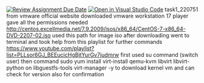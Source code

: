 [![Review Assignment Due Date](https://classroom.github.com/assets/deadline-readme-button-24ddc0f5d75046c5622901739e7c5dd533143b0c8e959d652212380cedb1ea36.svg)](https://classroom.github.com/a/MNKuYdJP)
[![Open in Visual Studio Code](https://classroom.github.com/assets/open-in-vscode-718a45dd9cf7e7f842a935f5ebbe5719a5e09af4491e668f4dbf3b35d5cca122.svg)](https://classroom.github.com/online_ide?assignment_repo_id=11038052&assignment_repo_type=AssignmentRepo)
task1_220751
from vmware official website 
downloaded vmware workstation 17 player
gave all the permissions needed
http://centos.excellmedia.net/7.9.2009/isos/x86_64/CentOS-7-x86_64-DVD-2207-02.iso used this path for image iso after downloading
went to terminal and took help from this playlist for further commands
https://www.youtube.com/playlist?list=PLLsor6GJ_BEEucicHgBjtYurGv7judmrw
first used su command (switch user)
then command 
sudo yum install virt-install qemu-kvm libvirt libvirt-python on libguestfs-tools virt-manager -y 
to download kernel vm
and can check for version also for confirmation 
